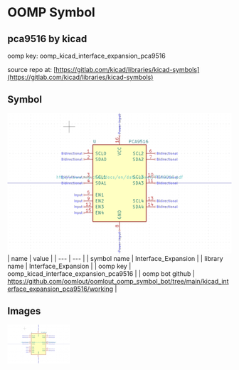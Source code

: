 # OOMP Symbol  
## pca9516  by kicad  
  
oomp key: oomp_kicad_interface_expansion_pca9516  
  
source repo at: [https://gitlab.com/kicad/libraries/kicad-symbols](https://gitlab.com/kicad/libraries/kicad-symbols)  
## Symbol  
  
[![working.png](working_600.png)](working.png)  
| name | value | 
| --- | --- | 
| symbol name | Interface_Expansion | 
| library name | Interface_Expansion | 
| oomp key | oomp_kicad_interface_expansion_pca9516 | 
| oomp bot github | https://github.com/oomlout/oomlout_oomp_symbol_bot/tree/main/kicad_interface_expansion_pca9516/working | 
## Images  
  
[![working.png](working_140.png)](working.png)  
